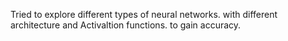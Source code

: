 Tried to explore different types of neural networks. with different architecture and Activaltion functions. to gain accuracy.
